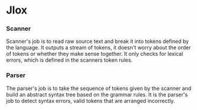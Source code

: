 # Jlox

### Scanner
Scanner's job is to read raw source text and break it into tokens defined by the language.
It outputs a stream of tokens, it doesn't worry about the order of tokens or whether they make sense together. It only checks for lexical errors, which is defined in the scanners token rules.

### Parser
The parser's job is to take the sequence of tokens given by the scanner and build an abstract syntax tree based on the grammar rules.
It is the parser's job to detect syntax errors, valid tokens that are arranged incorrectly.